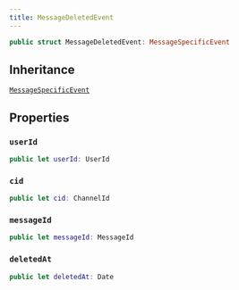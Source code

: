 ```yaml
---
title: MessageDeletedEvent
---
```


``` swift
public struct MessageDeletedEvent: MessageSpecificEvent 
```

## Inheritance

[`MessageSpecificEvent`](../message-specific-event)

## Properties

### `userId`

``` swift
public let userId: UserId
```

### `cid`

``` swift
public let cid: ChannelId
```

### `messageId`

``` swift
public let messageId: MessageId
```

### `deletedAt`

``` swift
public let deletedAt: Date
```
